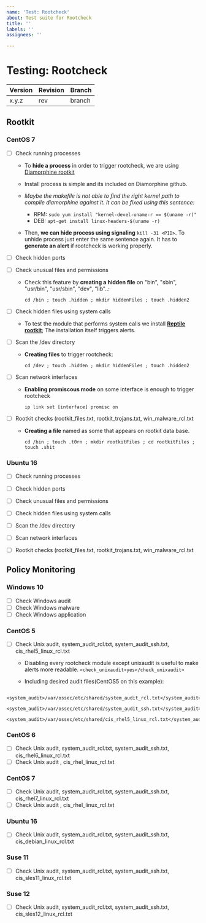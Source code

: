 ```yaml
---
name: 'Test: Rootcheck'
about: Test suite for Rootcheck
title: ''
labels: ''
assignees: ''

---
```


# Testing: Rootcheck

| Version | Revision | Branch |
| --- | --- | --- |
| x.y.z | rev | branch |

## Rootkit

### CentOS 7

- [ ] Check running processes
  - To **hide a process** in order to trigger rootcheck, we are using [Diamorphine rootkit](https://github.com/wazuh/Diamorphine/)
  - Install process is simple and its included on Diamorphine github.

   - *Maybe the makefile is not able to find the right kernel path to compile diamorphine against it. It can be fixed using this sentence:*
      - RPM:
`sudo yum install "kernel-devel-uname-r == $(uname -r)"`
      - DEB:
`apt-get install linux-headers-$(uname -r)`

   - Then, **we can hide process using signaling** `kill -31 <PID>`. To unhide process just enter the same sentence again. It has to **generate an alert** if rootcheck is working properly.


- [ ] Check hidden ports

- [ ] Check unusual files and permissions
   - Check this feature by **creating a hidden file** on "bin", "sbin", "usr/bin",
"usr/sbin", "dev", "lib"..:

		`cd /bin ; touch .hidden ; mkdir hiddenFiles ; touch .hidden2`


- [ ] Check hidden files using system calls
  - To test the module that performs system calls we install  [**Reptile rootkit**](https://github.com/f0rb1dd3n/Reptile); The installation itself triggers alerts.
- [ ] Scan the /dev directory
   - **Creating files** to trigger rootcheck:

		`cd /dev ; touch .hidden ; mkdir hiddenFiles ; touch .hidden2`
- [ ] Scan network interfaces
    - **Enabling promiscous mode** on some interface is enough to trigger rootcheck

		 `ip link set [interface] promisc on`
- [ ] Rootkit checks (rootkit_files.txt, rootkit_trojans.txt, win_malware_rcl.txt

  - **Creating a file** named as some that appears on rootkit data base.

     `cd /bin ; touch .t0rn ; mkdir rootkitFiles ; cd rootkitFiles ; touch .shit`

### Ubuntu 16

- [ ] Check running processes
- [ ] Check hidden ports
- [ ] Check unusual files and permissions
- [ ] Check hidden files using system calls
- [ ] Scan the /dev directory
- [ ] Scan network interfaces
- [ ] Rootkit checks (rootkit_files.txt, rootkit_trojans.txt, win_malware_rcl.txt


## Policy Monitoring

### Windows 10

- [ ] Check Windows audit
- [ ] Check Windows malware
- [ ] Check Windows application

### CentOS 5
- [ ] Check Unix audit, system_audit_rcl.txt, system_audit_ssh.txt, cis_rhel5_linux_rcl.txt
  - Disabling every rootcheck module except unixaudit is useful to make alerts more readable.
	`<check_unixaudit>yes</check_unixaudit>`

   - Including desired audit files(CentOS5 on this example):
```
    <system_audit>/var/ossec/etc/shared/system_audit_rcl.txt</system_audit>
    <system_audit>/var/ossec/etc/shared/system_audit_ssh.txt</system_audit>
    <system_audit>/var/ossec/etc/shared/cis_rhel5_linux_rcl.txt</system_audit>
```

### CentOS 6
- [ ] Check Unix audit, system_audit_rcl.txt, system_audit_ssh.txt, cis_rhel6_linux_rcl.txt
- [ ] Check Unix audit , cis_rhel_linux_rcl.txt

### CentOS 7
- [ ] Check Unix audit, system_audit_rcl.txt, system_audit_ssh.txt, cis_rhel7_linux_rcl.txt
- [ ] Check Unix audit , cis_rhel_linux_rcl.txt

### Ubuntu 16
- [ ] Check Unix audit, system_audit_rcl.txt, system_audit_ssh.txt, cis_debian_linux_rcl.txt

### Suse 11

- [ ] Check Unix audit, system_audit_rcl.txt, system_audit_ssh.txt, cis_sles11_linux_rcl.txt

### Suse 12

- [ ] Check Unix audit, system_audit_rcl.txt, system_audit_ssh.txt, cis_sles12_linux_rcl.txt
